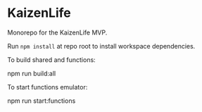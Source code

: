 # KaizenLife

Monorepo for the KaizenLife MVP.

Run `npm install` at repo root to install workspace dependencies.

To build shared and functions:

npm run build:all

To start functions emulator:

npm run start:functions
